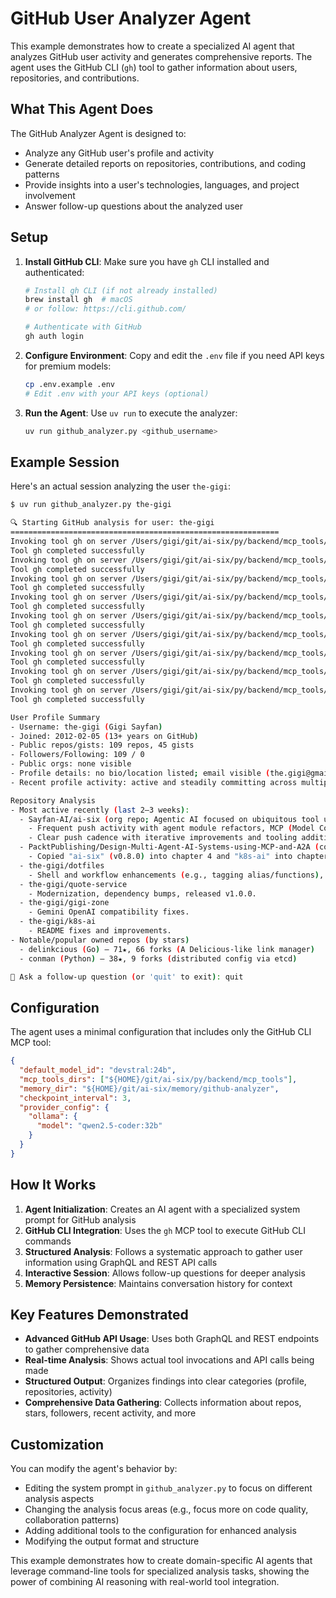 # GitHub User Analyzer Agent

This example demonstrates how to create a specialized AI agent that analyzes GitHub user activity and generates comprehensive reports. The agent uses the GitHub CLI (`gh`) tool to gather information about users, repositories, and contributions.

## What This Agent Does

The GitHub Analyzer Agent is designed to:
- Analyze any GitHub user's profile and activity
- Generate detailed reports on repositories, contributions, and coding patterns
- Provide insights into a user's technologies, languages, and project involvement
- Answer follow-up questions about the analyzed user

## Setup

1. **Install GitHub CLI**: Make sure you have `gh` CLI installed and authenticated:
   ```bash
   # Install gh CLI (if not already installed)
   brew install gh  # macOS
   # or follow: https://cli.github.com/
   
   # Authenticate with GitHub
   gh auth login
   ```

2. **Configure Environment**: Copy and edit the `.env` file if you need API keys for premium models:
   ```bash
   cp .env.example .env
   # Edit .env with your API keys (optional)
   ```

3. **Run the Agent**: Use `uv run` to execute the analyzer:
   ```bash
   uv run github_analyzer.py <github_username>
   ```

## Example Session

Here's an actual session analyzing the user `the-gigi`:

```bash
$ uv run github_analyzer.py the-gigi

🔍 Starting GitHub analysis for user: the-gigi
============================================================
Invoking tool gh on server /Users/gigi/git/ai-six/py/backend/mcp_tools/github_mcp_server.sh with args: {'args': "api graphql -f query='query ($login: String!) { user(login: $login) { login name bio company location websiteUrl createdAt twitterUsername avatarUrl followers { totalCount } following { totalCount } pinnedItems(first: 6, types: REPOSITORY) { nodes { ... on Repository { nameWithOwner stargazerCount description primaryLanguage { name } } } } repositories(first: 100, ownerAffiliations: OWNER, orderBy: {field: UPDATED_AT, direction: DESC}, privacy: PUBLIC) { totalCount nodes { name nameWithOwner isArchived isFork stargazerCount forkCount updatedAt pushedAt createdAt diskUsage primaryLanguage { name } languages(first: 20, orderBy: {field: SIZE, direction: DESC}) { edges { size node { name } } } licenseInfo { key spdxId name } } } repositoriesContributedTo(first: 100, includeUserRepositories: false, contributionTypes: [COMMIT, ISSUE, PULL_REQUEST, REPOSITORY], orderBy: {field: STARGAZERS, direction: DESC}) { totalCount nodes { nameWithOwner stargazerCount primaryLanguage { name } isArchived } } starredRepositories(first: 20, orderBy: {field: STARRED_AT, direction: DESC}) { totalCount nodes { nameWithOwner stargazerCount primaryLanguage { name } description } } contributionsCollection { contributionCalendar { totalContributions } totalCommitContributions totalIssueContributions totalPullRequestContributions totalPullRequestReviewContributions restrictedContributionsCount } } }' -F login='the-gigi'"}
Tool gh completed successfully
Invoking tool gh on server /Users/gigi/git/ai-six/py/backend/mcp_tools/github_mcp_server.sh with args: {'args': 'api users/the-gigi/events/public?per_page=300'}
Tool gh completed successfully
Invoking tool gh on server /Users/gigi/git/ai-six/py/backend/mcp_tools/github_mcp_server.sh with args: {'args': 'api users/the-gigi'}
Tool gh completed successfully
Invoking tool gh on server /Users/gigi/git/ai-six/py/backend/mcp_tools/github_mcp_server.sh with args: {'args': 'api users/the-gigi/repos?per_page=100&type=owner&sort=updated'}
Tool gh completed successfully
Invoking tool gh on server /Users/gigi/git/ai-six/py/backend/mcp_tools/github_mcp_server.sh with args: {'args': 'api users/the-gigi/starred?per_page=100'}
Tool gh completed successfully
Invoking tool gh on server /Users/gigi/git/ai-six/py/backend/mcp_tools/github_mcp_server.sh with args: {'args': 'api users/the-gigi/orgs'}
Tool gh completed successfully
Invoking tool gh on server /Users/gigi/git/ai-six/py/backend/mcp_tools/github_mcp_server.sh with args: {'args': 'api users/the-gigi/followers?per_page=1'}
Tool gh completed successfully
Invoking tool gh on server /Users/gigi/git/ai-six/py/backend/mcp_tools/github_mcp_server.sh with args: {'args': 'api users/the-gigi/following?per_page=1'}
Tool gh completed successfully
Invoking tool gh on server /Users/gigi/git/ai-six/py/backend/mcp_tools/github_mcp_server.sh with args: {'args': 'api users/the-gigi/events/public?per_page=300'}
Tool gh completed successfully

User Profile Summary
- Username: the-gigi (Gigi Sayfan)
- Joined: 2012-02-05 (13+ years on GitHub)
- Public repos/gists: 109 repos, 45 gists
- Followers/Following: 109 / 0
- Public orgs: none visible
- Profile details: no bio/location listed; email visible (the.gigi@gmail.com)
- Recent profile activity: active and steadily committing across multiple projects

Repository Analysis
- Most active recently (last 2–3 weeks):
  - Sayfan-AI/ai-six (org repo; Agentic AI focused on ubiquitous tool use)
    - Frequent push activity with agent module refactors, MCP (Model Context Protocol) integration and discovery, GitHub CLI tool in bash, Slack frontend/channel management cleanup, AWS and kubectl tools, CI via GitHub Actions, and multiple version tags (v0.10.0, v0.11.0).
    - Clear push cadence with iterative improvements and tooling additions.
  - PacktPublishing/Design-Multi-Agent-AI-Systems-using-MCP-and-A2A (contributor)
    - Copied "ai-six" (v0.8.0) into chapter 4 and "k8s-ai" into chapter 3; opened an issue to add self as contributor; member event recorded.
  - the-gigi/dotfiles
    - Shell and workflow enhancements (e.g., tagging alias/functions), robustness improvements.
  - the-gigi/quote-service
    - Modernization, dependency bumps, released v1.0.0.
  - the-gigi/gigi-zone
    - Gemini OpenAI compatibility fixes.
  - the-gigi/k8s-ai
    - README fixes and improvements.
- Notable/popular owned repos (by stars)
  - delinkcious (Go) — 71★, 66 forks (A Delicious-like link manager)
  - conman (Python) — 38★, 9 forks (distributed config via etcd)

💭 Ask a follow-up question (or 'quit' to exit): quit
```

## Configuration

The agent uses a minimal configuration that includes only the GitHub CLI MCP tool:

```json
{
  "default_model_id": "devstral:24b",
  "mcp_tools_dirs": ["${HOME}/git/ai-six/py/backend/mcp_tools"],
  "memory_dir": "${HOME}/git/ai-six/memory/github-analyzer",
  "checkpoint_interval": 3,
  "provider_config": {
    "ollama": {
      "model": "qwen2.5-coder:32b"
    }
  }
}
```

## How It Works

1. **Agent Initialization**: Creates an AI agent with a specialized system prompt for GitHub analysis
2. **GitHub CLI Integration**: Uses the `gh` MCP tool to execute GitHub CLI commands
3. **Structured Analysis**: Follows a systematic approach to gather user information using GraphQL and REST API calls
4. **Interactive Session**: Allows follow-up questions for deeper analysis
5. **Memory Persistence**: Maintains conversation history for context

## Key Features Demonstrated

- **Advanced GitHub API Usage**: Uses both GraphQL and REST endpoints to gather comprehensive data
- **Real-time Analysis**: Shows actual tool invocations and API calls being made
- **Structured Output**: Organizes findings into clear categories (profile, repositories, activity)
- **Comprehensive Data Gathering**: Collects information about repos, stars, followers, recent activity, and more

## Customization

You can modify the agent's behavior by:
- Editing the system prompt in `github_analyzer.py` to focus on different analysis aspects
- Changing the analysis focus areas (e.g., focus more on code quality, collaboration patterns)
- Adding additional tools to the configuration for enhanced analysis
- Modifying the output format and structure

This example demonstrates how to create domain-specific AI agents that leverage command-line tools for specialized analysis tasks, showing the power of combining AI reasoning with real-world tool integration.